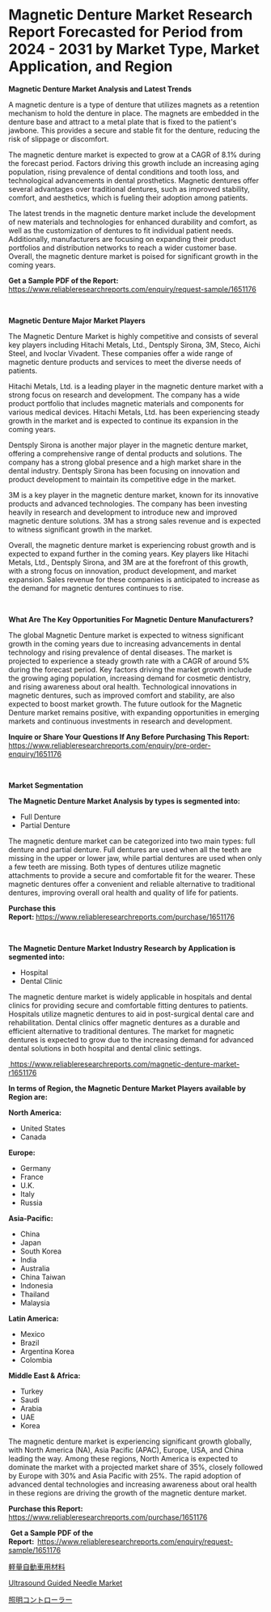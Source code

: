<p><h1>Magnetic Denture Market Research Report Forecasted for Period from 2024 -  2031 by Market Type, Market Application, and Region</h1></p><p><strong>Magnetic Denture Market Analysis and Latest Trends</strong></p>
<p><p>A magnetic denture is a type of denture that utilizes magnets as a retention mechanism to hold the denture in place. The magnets are embedded in the denture base and attract to a metal plate that is fixed to the patient's jawbone. This provides a secure and stable fit for the denture, reducing the risk of slippage or discomfort.</p><p>The magnetic denture market is expected to grow at a CAGR of 8.1% during the forecast period. Factors driving this growth include an increasing aging population, rising prevalence of dental conditions and tooth loss, and technological advancements in dental prosthetics. Magnetic dentures offer several advantages over traditional dentures, such as improved stability, comfort, and aesthetics, which is fueling their adoption among patients.</p><p>The latest trends in the magnetic denture market include the development of new materials and technologies for enhanced durability and comfort, as well as the customization of dentures to fit individual patient needs. Additionally, manufacturers are focusing on expanding their product portfolios and distribution networks to reach a wider customer base. Overall, the magnetic denture market is poised for significant growth in the coming years.</p></p>
<p><strong>Get a Sample PDF of the Report:&nbsp;</strong> <a href="https://www.reliableresearchreports.com/enquiry/request-sample/1651176">https://www.reliableresearchreports.com/enquiry/request-sample/1651176</a></p>
<p>&nbsp;</p>
<p><strong>Magnetic Denture Major Market Players</strong></p>
<p><p>The Magnetic Denture Market is highly competitive and consists of several key players including Hitachi Metals, Ltd., Dentsply Sirona, 3M, Steco, Aichi Steel, and Ivoclar Vivadent. These companies offer a wide range of magnetic denture products and services to meet the diverse needs of patients.</p><p>Hitachi Metals, Ltd. is a leading player in the magnetic denture market with a strong focus on research and development. The company has a wide product portfolio that includes magnetic materials and components for various medical devices. Hitachi Metals, Ltd. has been experiencing steady growth in the market and is expected to continue its expansion in the coming years.</p><p>Dentsply Sirona is another major player in the magnetic denture market, offering a comprehensive range of dental products and solutions. The company has a strong global presence and a high market share in the dental industry. Dentsply Sirona has been focusing on innovation and product development to maintain its competitive edge in the market.</p><p>3M is a key player in the magnetic denture market, known for its innovative products and advanced technologies. The company has been investing heavily in research and development to introduce new and improved magnetic denture solutions. 3M has a strong sales revenue and is expected to witness significant growth in the market.</p><p>Overall, the magnetic denture market is experiencing robust growth and is expected to expand further in the coming years. Key players like Hitachi Metals, Ltd., Dentsply Sirona, and 3M are at the forefront of this growth, with a strong focus on innovation, product development, and market expansion. Sales revenue for these companies is anticipated to increase as the demand for magnetic dentures continues to rise.</p></p>
<p>&nbsp;</p>
<p><strong>What Are The Key Opportunities For Magnetic Denture Manufacturers?</strong></p>
<p><p>The global Magnetic Denture market is expected to witness significant growth in the coming years due to increasing advancements in dental technology and rising prevalence of dental diseases. The market is projected to experience a steady growth rate with a CAGR of around 5% during the forecast period. Key factors driving the market growth include the growing aging population, increasing demand for cosmetic dentistry, and rising awareness about oral health. Technological innovations in magnetic dentures, such as improved comfort and stability, are also expected to boost market growth. The future outlook for the Magnetic Denture market remains positive, with expanding opportunities in emerging markets and continuous investments in research and development.</p></p>
<p><strong>Inquire or Share Your Questions If Any Before Purchasing This Report:</strong> <a href="https://www.reliableresearchreports.com/enquiry/pre-order-enquiry/1651176">https://www.reliableresearchreports.com/enquiry/pre-order-enquiry/1651176</a></p>
<p>&nbsp;</p>
<p><strong>Market Segmentation</strong></p>
<p><strong>The Magnetic Denture Market Analysis by types is segmented into:</strong></p>
<p><ul><li>Full Denture</li><li>Partial Denture</li></ul></p>
<p><p>The magnetic denture market can be categorized into two main types: full denture and partial denture. Full dentures are used when all the teeth are missing in the upper or lower jaw, while partial dentures are used when only a few teeth are missing. Both types of dentures utilize magnetic attachments to provide a secure and comfortable fit for the wearer. These magnetic dentures offer a convenient and reliable alternative to traditional dentures, improving overall oral health and quality of life for patients.</p></p>
<p><strong>Purchase this Report:&nbsp;</strong><a href="https://www.reliableresearchreports.com/purchase/1651176">https://www.reliableresearchreports.com/purchase/1651176</a></p>
<p>&nbsp;</p>
<p><strong>The Magnetic Denture Market Industry Research by Application is segmented into:</strong></p>
<p><ul><li>Hospital</li><li>Dental Clinic</li></ul></p>
<p><p>The magnetic denture market is widely applicable in hospitals and dental clinics for providing secure and comfortable fitting dentures to patients. Hospitals utilize magnetic dentures to aid in post-surgical dental care and rehabilitation. Dental clinics offer magnetic dentures as a durable and efficient alternative to traditional dentures. The market for magnetic dentures is expected to grow due to the increasing demand for advanced dental solutions in both hospital and dental clinic settings.</p></p>
<p><a href="https://www.reliableresearchreports.com/magnetic-denture-market-r1651176">&nbsp;https://www.reliableresearchreports.com/magnetic-denture-market-r1651176</a></p>
<p><strong>In terms of Region, the Magnetic Denture Market Players available by Region are:</strong></p>
<p>
    <p> <strong> North America: </strong>
        <ul>
            <li>United States</li>
            <li>Canada</li>
        </ul>
        </p> 
    <p> <strong> Europe: </strong>
        <ul>
            <li>Germany</li>
            <li>France</li>
            <li>U.K.</li>
            <li>Italy</li>
            <li>Russia</li>
        </ul>
        </p> 
    <p> <strong> Asia-Pacific: </strong>
        <ul>
            <li>China</li>
            <li>Japan</li>
            <li>South Korea</li>
            <li>India</li>
            <li>Australia</li>
            <li>China Taiwan</li>
            <li>Indonesia</li>
            <li>Thailand</li>
            <li>Malaysia</li>
        </ul>
        </p> 
    <p> <strong> Latin America: </strong>
        <ul>
            <li>Mexico</li>
            <li>Brazil</li>
            <li>Argentina Korea</li>
            <li>Colombia</li>
        </ul>
        </p> 
    <p> <strong> Middle East & Africa: </strong>
        <ul>
            <li>Turkey</li>
            <li>Saudi</li>
            <li>Arabia</li>
            <li>UAE</li>
            <li>Korea</li>
        </ul>
    </p>
    </p>
<p><p>The magnetic denture market is experiencing significant growth globally, with North America (NA), Asia Pacific (APAC), Europe, USA, and China leading the way. Among these regions, North America is expected to dominate the market with a projected market share of 35%, closely followed by Europe with 30% and Asia Pacific with 25%. The rapid adoption of advanced dental technologies and increasing awareness about oral health in these regions are driving the growth of the magnetic denture market.</p></p>
<p><strong>Purchase this Report: </strong><a href="https://www.reliableresearchreports.com/purchase/1651176">https://www.reliableresearchreports.com/purchase/1651176</a></p>
<p>&nbsp;<strong>Get a Sample PDF of the Report:&nbsp;&nbsp;</strong><a href="https://www.reliableresearchreports.com/enquiry/request-sample/1651176">https://www.reliableresearchreports.com/enquiry/request-sample/1651176</a></p>
<p><strong></strong></p>
<p><p><a href="https://github.com/ihabdkwlxs948/Market-Research-Report-List-2/blob/main/369970248261.md">軽量自動車用材料</a></p><p><a href="https://github.com/ashman753/Market-Research-Report-List-1/blob/main/ultrasound-guided-needle-market.md">Ultrasound Guided Needle Market</a></p><p><a href="https://github.com/VinceMarvin1/Market-Research-Report-List-1/blob/main/232590848260.md">照明コントローラー</a></p></p>